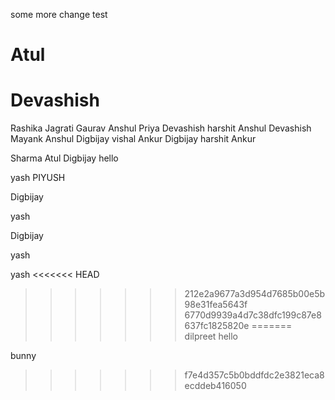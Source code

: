 
some more change
test

Atul
=======

Devashish
=======
Rashika
Jagrati
Gaurav
Anshul
Priya
Devashish
harshit
Anshul
Devashish
Mayank
Anshul
Digbijay
vishal
Ankur
Digbijay
harshit
Ankur

Sharma
Atul
Digbijay
hello

yash
PIYUSH

Digbijay

yash


Digbijay


yash

yash
<<<<<<< HEAD
>>>>>>> 212e2a9677a3d954d7685b00e5b98e31fea5643f
>>>>>>> 6770d9939a4d7c38dfc199c87e8637fc1825820e
=======
dilpreet
hello

bunny
>>>>>>> f7e4d357c5b0bddfdc2e3821eca8ecddeb416050
